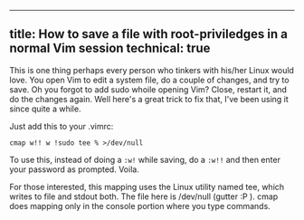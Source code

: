 -----
title: How to save a file with root-priviledges in a normal Vim session
technical: true
-----

This is one thing perhaps every person who tinkers with his/her Linux would love. You open Vim to edit a system file, do a couple of changes, and try to save. Oh you forgot to add sudo whoile opening Vim? Close, restart it, and do the changes again. Well here's a great trick to fix that, I've been using it since quite a while.

Just add this to your .vimrc:

    cmap w!! w !sudo tee % >/dev/null

To use this, instead of doing a `:w!` while saving, do a `:w!!` and then enter your password as prompted. Voila.

For those interested, this mapping uses the Linux utility named tee, which writes to file and stdout both. The file here is /dev/null (gutter :P ). cmap does mapping only in the console portion where you type commands.
